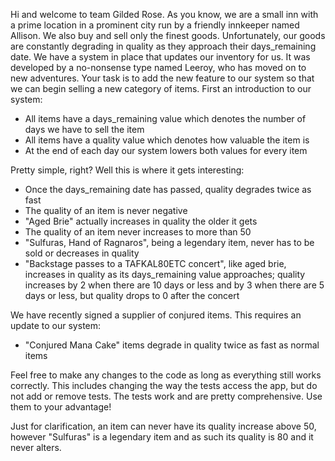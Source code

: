 Hi and welcome to team Gilded Rose. As you know, we are a small inn
with a prime location in a prominent city run by a friendly innkeeper
named Allison. We also buy and sell only the finest
goods. Unfortunately, our goods are constantly degrading in quality as
they approach their days_remaining date. We have a system in place that
updates our inventory for us. It was developed by a no-nonsense type
named Leeroy, who has moved on to new adventures. Your task is to add
the new feature to our system so that we can begin selling a new
category of items. First an introduction to our system:

- All items have a days_remaining value which denotes the number of days we
  have to sell the item
- All items have a quality value which denotes how valuable the item
  is
- At the end of each day our system lowers both values for every item

Pretty simple, right? Well this is where it gets interesting:

  - Once the days_remaining date has passed, quality degrades twice as fast
  - The quality of an item is never negative
  - "Aged Brie" actually increases in quality the older it gets
  - The quality of an item never increases to more than 50
  - "Sulfuras, Hand of Ragnaros", being a legendary item, never has to be sold or
    decreases in quality
  - "Backstage passes to a TAFKAL80ETC concert", like aged brie, increases in quality as its
    days_remaining value approaches; quality increases by 2 when there are 10
    days or less and by 3 when there are 5 days or less, but quality
    drops to 0 after the concert

We have recently signed a supplier of conjured items. This requires an update to our system:

- "Conjured Mana Cake" items degrade in quality twice as fast as normal items

Feel free to make any changes to the code as long as everything still works correctly.
This includes changing the way the tests access the app, but do not add or remove tests.
The tests work and are pretty comprehensive. Use them to your advantage!

Just for clarification, an item can never have its quality increase
above 50, however "Sulfuras" is a legendary item and as such its
quality is 80 and it never alters.
